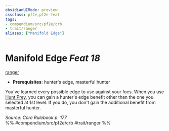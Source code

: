 ```yaml
---
obsidianUIMode: preview
cssclass: pf2e,pf2e-feat
tags:
- compendium/src/pf2e/crb
- trait/ranger
aliases: ["Manifold Edge"]
---
```

# Manifold Edge  *Feat 18*  
[ranger](../../rules/traits/ranger.md)  

- **Prerequisites**: hunter's edge, masterful hunter

You've learned every possible edge to use against your foes. When you use [Hunt Prey](../../rules/actions/hunt-prey.md), you can gain a hunter's edge benefit other than the one you selected at 1st level. If you do, you don't gain the additional benefit from masterful hunter.

*Source: Core Rulebook p. 177*  
%% #compendium/src/pf2e/crb #trait/ranger %%